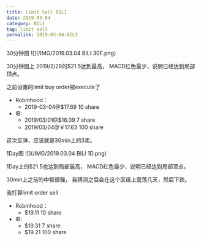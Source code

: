 ```yaml
---
title: Limit Sell BILI
date: 2019-03-04
category: BILI
tag: limit sell
permalink: 2019-03-04-BILI
---
```

30分钟图
![](/IMG/2019.03.04 BILI 30F.png)

30分钟图上 2019/2/28的$\$$21.5达到最高， MACD红色最少，说明已经达到局部顶点。

之前设置的limit buy order被execute了

* Robinhood：
  - 2019-03-04@$\$$17.69 10 share
* IB:
  - 2019/03/01@$\$$18.09 7 share
  - 2019/03/04@￥17.63 100 share

这次反弹，应该就是30min上的3卖。

1Day图
![](/IMG/2019.03.04 BILI 1D.png)

1Day上的$\$$21.5也达到局部最高， MACD红色最少，说明已经达到局部顶点。

30min上之前的中枢很强， 我猜测之后会在这个区级上震荡几天，然后下跌。

我打算limit order sell

* Robinhood：
  - $\$$19.11 10 share
* IB:
  - $\$$19.31 7 share
  - $\$$19.21 100 share
